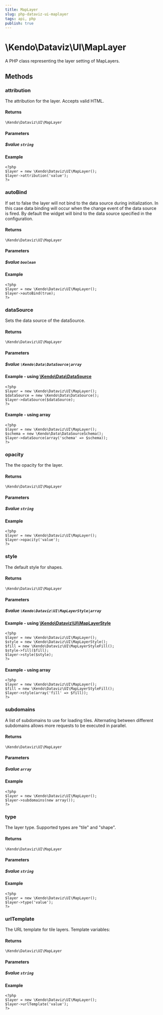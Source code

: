```yaml
---
title: MapLayer
slug: php-dataviz-ui-maplayer
tags: api, php
publish: true
---
```


# \Kendo\Dataviz\UI\MapLayer

A PHP class representing the layer setting of MapLayers.


## Methods

### attribution
The attribution for the layer. Accepts valid HTML.

#### Returns
`\Kendo\Dataviz\UI\MapLayer`

#### Parameters

##### $value `string`



#### Example 
    <?php
    $layer = new \Kendo\Dataviz\UI\MapLayer();
    $layer->attribution('value');
    ?>

### autoBind
If set to false the layer will not bind to the data source during initialization. In this case data binding will occur when the change event of the
data source is fired. By default the widget will bind to the data source specified in the configuration.

#### Returns
`\Kendo\Dataviz\UI\MapLayer`

#### Parameters

##### $value `boolean`



#### Example 
    <?php
    $layer = new \Kendo\Dataviz\UI\MapLayer();
    $layer->autoBind(true);
    ?>

### dataSource

Sets the data source of the dataSource.

#### Returns
`\Kendo\Dataviz\UI\MapLayer`

#### Parameters

##### $value `\Kendo\Data\DataSource|array`

#### Example - using [\Kendo\Data\DataSource](/api/wrappers/php/kendo/data/datasource)

    <?php
    $layer = new \Kendo\Dataviz\UI\MapLayer();
    $dataSource = new \Kendo\Data\DataSource();
    $layer->dataSource($dataSource);
    ?>

#### Example - using array

    <?php
    $layer = new \Kendo\Dataviz\UI\MapLayer();
    $schema = new \Kendo\Data\DataSourceSchema();
    $layer->dataSource(array('schema' => $schema));
    ?>

### opacity
The the opacity for the layer.

#### Returns
`\Kendo\Dataviz\UI\MapLayer`

#### Parameters

##### $value `string`



#### Example 
    <?php
    $layer = new \Kendo\Dataviz\UI\MapLayer();
    $layer->opacity('value');
    ?>

### style

The default style for shapes.

#### Returns
`\Kendo\Dataviz\UI\MapLayer`

#### Parameters

##### $value `\Kendo\Dataviz\UI\MapLayerStyle|array`


#### Example - using [\Kendo\Dataviz\UI\MapLayerStyle](/api/wrappers/php/Kendo/Dataviz/UI/MapLayerStyle)
    <?php
    $layer = new \Kendo\Dataviz\UI\MapLayer();
    $style = new \Kendo\Dataviz\UI\MapLayerStyle();
    $fill = new \Kendo\Dataviz\UI\MapLayerStyleFill();
    $style->fill($fill);
    $layer->style($style);
    ?>

#### Example - using array

    <?php
    $layer = new \Kendo\Dataviz\UI\MapLayer();
    $fill = new \Kendo\Dataviz\UI\MapLayerStyleFill();
    $layer->style(array('fill' => $fill));
    ?>

### subdomains
A list of subdomains to use for loading tiles.
Alternating between different subdomains allows more requests to be executed in parallel.

#### Returns
`\Kendo\Dataviz\UI\MapLayer`

#### Parameters

##### $value `array`



#### Example 
    <?php
    $layer = new \Kendo\Dataviz\UI\MapLayer();
    $layer->subdomains(new array());
    ?>

### type
The layer type. Supported types are "tile" and "shape".

#### Returns
`\Kendo\Dataviz\UI\MapLayer`

#### Parameters

##### $value `string`



#### Example 
    <?php
    $layer = new \Kendo\Dataviz\UI\MapLayer();
    $layer->type('value');
    ?>

### urlTemplate
The URL template for tile layers. Template variables:

#### Returns
`\Kendo\Dataviz\UI\MapLayer`

#### Parameters

##### $value `string`



#### Example 
    <?php
    $layer = new \Kendo\Dataviz\UI\MapLayer();
    $layer->urlTemplate('value');
    ?>

